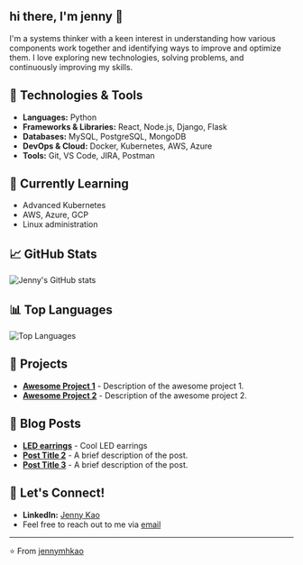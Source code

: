 ## hi there, I'm jenny 👋

I'm a systems thinker with a keen interest in understanding how various components work together and identifying ways to improve and optimize them. I love exploring new technologies, solving problems, and continuously improving my skills.

## 🔧 Technologies & Tools

- **Languages:** Python 
- **Frameworks & Libraries:** React, Node.js, Django, Flask
- **Databases:** MySQL, PostgreSQL, MongoDB
- **DevOps & Cloud:** Docker, Kubernetes, AWS, Azure 
- **Tools:** Git, VS Code, JIRA, Postman

## 🌱 Currently Learning

- Advanced Kubernetes
- AWS, Azure, GCP
- Linux administration

## 📈 GitHub Stats

![Jenny's GitHub stats](https://github-readme-stats.vercel.app/api?username=jennymhkao&show_icons=true&theme=radical)

## 📊 Top Languages

![Top Languages](https://github-readme-stats.vercel.app/api/top-langs/?username=jennymhkao&layout=compact&theme=radical)

## 🌟 Projects

- [**Awesome Project 1**](https://github.com/jennymhkao/awesome-project-1) - Description of the awesome project 1.
- [**Awesome Project 2**](https://github.com/jennymhkao/awesome-project-2) - Description of the awesome project 2. 

## 📝 Blog Posts

- [**LED earrings**](https://jennymhkao.github.io/learning/2022/02/03/LED-earrings.html) - Cool LED earrings
- [**Post Title 2**](https://jennymhkao.medium.com/post-title-2) - A brief description of the post.
- [**Post Title 3**](https://jennymhkao.medium.com/post-title-3) - A brief description of the post.

## 💬 Let's Connect!

- **LinkedIn:** [Jenny Kao](https://www.linkedin.com/in/jennymhkao/)
- Feel free to reach out to me via [email](mailto:jennymhkao@gmail.com) 

---

⭐️ From [jennymhkao](https://github.com/jennymhkao)
